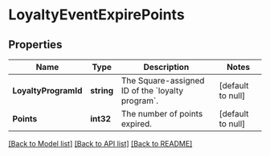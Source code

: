 # LoyaltyEventExpirePoints

## Properties
Name | Type | Description | Notes
------------ | ------------- | ------------- | -------------
**LoyaltyProgramId** | **string** | The Square-assigned ID of the &#x60;loyalty program&#x60;. | [default to null]
**Points** | **int32** | The number of points expired. | [default to null]

[[Back to Model list]](../README.md#documentation-for-models) [[Back to API list]](../README.md#documentation-for-api-endpoints) [[Back to README]](../README.md)

